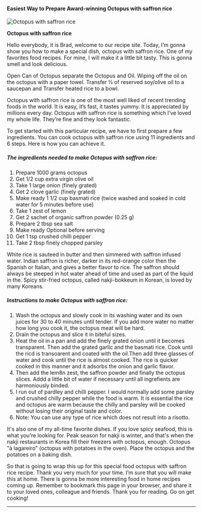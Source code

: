             

#### Easiest Way to Prepare Award-winning Octopus with saffron rice

![Octopus with saffron rice](https://img-global.cpcdn.com/recipes/72665225/751x532cq70/octopus-with-saffron-rice-recipe-main-photo.jpg)

**Octopus with saffron rice**

Hello everybody, it is Brad, welcome to our recipe site. Today, I’m gonna show you how to make a special dish, octopus with saffron rice. One of my favorites food recipes. For mine, I will make it a little bit tasty. This is gonna smell and look delicious.

Open Can of Octopus separate the Octopus and Oil. Wiping off the oil on the octopus with a paper towel. Transfer ½ of reserved soy/olive oil to a saucepan and Transfer heated rice to a bowl.

Octopus with saffron rice is one of the most well liked of recent trending foods in the world. It is easy, it’s fast, it tastes yummy. It is appreciated by millions every day. Octopus with saffron rice is something which I’ve loved my whole life. They’re fine and they look fantastic.

To get started with this particular recipe, we have to first prepare a few ingredients. You can cook octopus with saffron rice using 11 ingredients and 6 steps. Here is how you can achieve it.

##### The ingredients needed to make Octopus with saffron rice:

1.  Prepare 1000 grams octopus
2.  Get 1/2 cup extra virgin olive oil
3.  Take 1 large onion (finely grated)
4.  Get 2 clove garlic (finely grated)
5.  Make ready 1 1/2 cup basmati rice (twice washed and soaked in cold water for 5 minutes before use)
6.  Take 1 zest of lemon
7.  Get 2 sachet of organic saffron powder (0.25 g)
8.  Prepare 2 tbsp sea salt
9.  Make ready Optional before serving
10.  Get 1 tsp crushed chilli pepper
11.  Take 2 tbsp finely chopped parsley

White rice is sauteed in butter and then simmered with saffron infused water. Indian saffron is richer, darker in its red-orange color then the Spanish or Italian, and gives a better flavor to rice. The saffron should always be steeped in hot water ahead of time and used as part of the liquid in the. Spicy stir-fried octopus, called nakji-bokkeum in Korean, is loved by many Koreans.

##### Instructions to make Octopus with saffron rice:

1.  Wash the octopus and slowly cook in its washing water and its own juices for 30 to 40 minutes until tender. If you add more water no matter how long you cook it, the octopus meat will be hard.
2.  Drain the octopus and slice it in biteful sizes.
3.  Heat the oil in a pan and add the finely grated onion until it becomes transparent. Then add the grated garlic and the basmati rice. Cook until the ricd is transoarent and coated with the oil.Then add three glasses of water and cook until the rice is almost cooked. The rice is quicker cooked in this manner and it adsorbs the onion and garlic flavor.
4.  Then add the lem8n zest, the saffron powder and finally the octopus slices. Addd a little bit of water if necessary until all ingrefients are harmoniously binded.
5.  I run out of pardley and chilli pepper. I would normally add some parsley and crushed chilly pepper while the food is warm. It is essential the rice and octopus are warm because the chilly and parsley will be cooked without losing their original taste and color.
6.  Note: You can use any type of rice which does not result into a risotto.

It's also one of my all-time favorite dishes. If you love spicy seafood, this is what you're looking for. Peak season for nakji is winter, and that's when the nakji restaurants in Korea fill their freezers with octopus, enough. Octopus "à lagareiro" (octopus with potatoes in the oven). Place the octopus and the potatoes on a baking dish.

So that is going to wrap this up for this special food octopus with saffron rice recipe. Thank you very much for your time. I’m sure that you will make this at home. There is gonna be more interesting food in home recipes coming up. Remember to bookmark this page in your browser, and share it to your loved ones, colleague and friends. Thank you for reading. Go on get cooking!

* * *